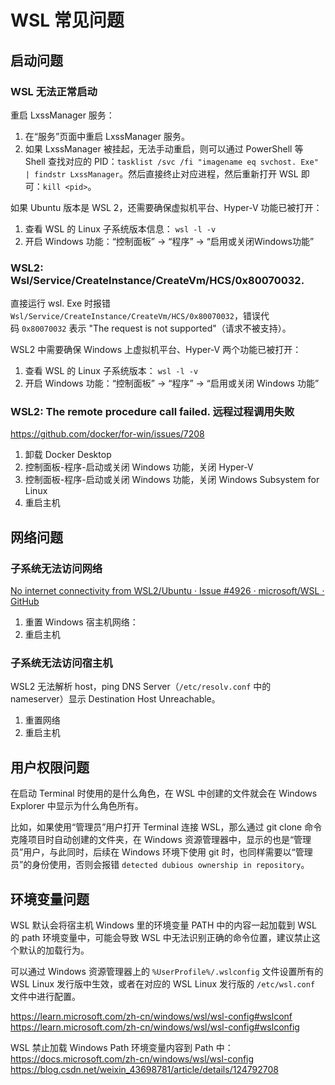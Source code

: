 # WSL 常见问题


## 启动问题

### WSL 无法正常启动

重启 LxssManager 服务：
1. 在“服务”页面中重启 LxssManager 服务。
2. 如果 LxssManager 被挂起，无法手动重启，则可以通过 PowerShell 等 Shell 查找对应的 PID：`tasklist /svc /fi "imagename eq svchost. Exe" | findstr LxssManager`。然后直接终止对应进程，然后重新打开 WSL 即可：`kill <pid>`。

如果 Ubuntu 版本是 WSL 2，还需要确保虚拟机平台、Hyper-V 功能已被打开：
1. 查看 WSL 的 Linux 子系统版本信息： `wsl -l -v`
2. 开启 Windows 功能：“控制面板” -> “程序” -> “启用或关闭Windows功能”

### WSL2: Wsl/Service/CreateInstance/CreateVm/HCS/0x80070032.

直接运行 wsl. Exe 时报错 `Wsl/Service/CreateInstance/CreateVm/HCS/0x80070032`，错误代码 `0x80070032` 表示 "The request is not supported"（请求不被支持）。

WSL2 中需要确保 Windows 上虚拟机平台、Hyper-V 两个功能已被打开：
1. 查看 WSL 的 Linux 子系统版本： `wsl -l -v`
2. 开启 Windows 功能：“控制面板” -> “程序” -> “启用或关闭 Windows 功能”

### WSL2: The remote procedure call failed. 远程过程调用失败

https://github.com/docker/for-win/issues/7208

1. 卸载 Docker Desktop
2. 控制面板-程序-启动或关闭 Windows 功能，关闭 Hyper-V
3. 控制面板-程序-启动或关闭 Windows 功能，关闭 Windows Subsystem for Linux
4. 重启主机

## 网络问题

### 子系统无法访问网络

[No internet connectivity from WSL2/Ubuntu · Issue #4926 · microsoft/WSL · GitHub](https://github.com/microsoft/WSL/issues/4926#issuecomment-679410653)
1. 重置 Windows 宿主机网络：
2. 重启主机

### 子系统无法访问宿主机

WSL2 无法解析 host，ping DNS Server（`/etc/resolv.conf` 中的 nameserver）显示 Destination Host Unreachable。

1. 重置网络
2. 重启主机

## 用户权限问题

在启动 Terminal 时使用的是什么角色，在 WSL 中创建的文件就会在 Windows Explorer 中显示为什么角色所有。

比如，如果使用“管理员”用户打开 Terminal 连接 WSL，那么通过 git clone 命令克隆项目时自动创建的文件夹，在 Windows 资源管理器中，显示的也是“管理员”用户，与此同时，后续在 Windows 环境下使用 git 时，也同样需要以“管理员”的身份使用，否则会报错 `detected dubious ownership in repository`。


## 环境变量问题

WSL 默认会将宿主机 Windows 里的环境变量 PATH 中的内容一起加载到 WSL 的 path 环境变量中，可能会导致 WSL 中无法识别正确的命令位置，建议禁止这个默认的加载行为。


可以通过 Windows 资源管理器上的 `%UserProfile%/.wslconfig` 文件设置所有的 WSL Linux 发行版中生效，或者在对应的 WSL Linux 发行版的 `/etc/wsl.conf` 文件中进行配置。

https://learn.microsoft.com/zh-cn/windows/wsl/wsl-config#wslconf
https://learn.microsoft.com/zh-cn/windows/wsl/wsl-config#wslconfig


WSL 禁止加载 Windows Path 环境变量内容到 Path 中：
https://docs.microsoft.com/zh-cn/windows/wsl/wsl-config
https://blog.csdn.net/weixin_43698781/article/details/124792708


